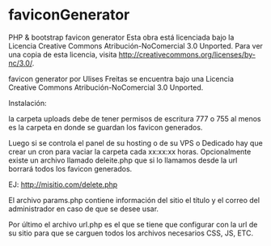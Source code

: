 faviconGenerator
================

PHP &amp; bootstrap favicon generator
Esta obra está licenciada bajo la Licencia Creative Commons Atribución-NoComercial 3.0 Unported. Para ver una copia de esta licencia, visita http://creativecommons.org/licenses/by-nc/3.0/.

favicon generator por Ulises Freitas se encuentra bajo una Licencia Creative Commons Atribución-NoComercial 3.0 Unported.


Instalación:

la carpeta uploads debe de tener permisos de escritura 777 o 755 al menos es la carpeta en donde se guardan los favicon generados.

Luego  si se controla el panel de su hosting o de su VPS o Dedicado hay que crear un cron para vaciar la carpeta cada xx:xx:xx horas.
Opcionalmente existe un archivo llamado deleite.php que si lo llamamos desde la url borrará todos los favicon generados.

EJ: http://misitio.com/delete.php

El archivo params.php contiene información del sitio el título y el correo del administrador en caso de que se desee usar.

Por último el archivo url.php es el que se tiene que configurar con la url de su sitio para que se carguen todos los archivos necesarios CSS, JS, ETC.
